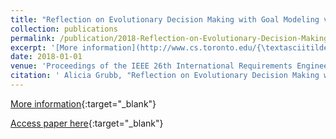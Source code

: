```yaml
---
title: "Reflection on Evolutionary Decision Making with Goal Modeling via Empirical Studies"
collection: publications
permalink: /publication/2018-Reflection-on-Evolutionary-Decision-Making-with-Goal-Modeling-via-Empirical-Studies
excerpt: '[More information](http://www.cs.toronto.edu/{\textasciitilde}amgrubb/)'
date: 2018-01-01
venue: 'Proceedings of the IEEE 26th International Requirements Engineering Conference RE'
citation: ' Alicia Grubb, "Reflection on Evolutionary Decision Making with Goal Modeling via Empirical Studies." Proceedings of the IEEE 26th International Requirements Engineering Conference RE, 2018.'
---
```

[More information](http://www.cs.toronto.edu/{\textasciitilde}amgrubb/){:target="_blank"}

[Access paper here](http://www.cs.toronto.edu/~amgrubb/archive/RE18.pdf){:target="_blank"}
